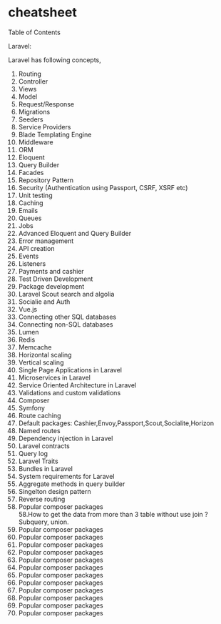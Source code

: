 # cheatsheet

Table of Contents

Laravel:


Laravel has following concepts,<br>
1. Routing<br>
2. Controller<br>
3. Views<br>
4. Model<br>
5. Request/Response<br>
6. Migrations<br>
7. Seeders<br>
8. Service Providers<br>
9. Blade Templating Engine<br>
10. Middleware<br>
11. ORM<br>
12. Eloquent<br>
13. Query Builder<br>
14. Facades<br>
15. Repository Pattern<br>
16. Security (Authentication using Passport, CSRF, XSRF etc)<br>
17. Unit testing<br>
18. Caching<br>
19. Emails<br>
20. Queues<br>
21. Jobs<br>
22. Advanced Eloquent and Query Builder<br>
23. Error management<br>
24. API creation<br>
25. Events<br>
26. Listeners<br>
27. Payments and cashier<br>
28. Test Driven Development<br>
29. Package development<br>
30. Laravel Scout search and algolia<br>
31. Socialie and Auth<br>
32. Vue.js<br>
32. Connecting other SQL databases<br>
33. Connecting non-SQL databases<br>
34. Lumen<br>
35. Redis<br>
36. Memcache<br>
37. Horizontal scaling<br>
38. Vertical scaling<br>
39. Single Page Applications in Laravel<br>
40. Microservices in Laravel<br>
41. Service Oriented Architecture in Laravel<br>
42. Validations and custom validations<br>
43. Composer<br>
44. Symfony<br>
45. Route caching<br>
46. Default packages: Cashier,Envoy,Passport,Scout,Socialite,Horizon<br>
47. Named routes<br>
48. Dependency injection in Laravel<br>
49. Laravel contracts<br>
50. Query log<br>
51. Laravel Traits<br>
52. Bundles in Laravel<br>
53. System requirements for Laravel<br>
54. Aggregate methods in query builder<br>
55. Singelton design pattern<br>
56. Reverse routing<br>
57. Popular composer packages<br>
58.How to get the data from more than 3 table without use join ? Subquery, union.<br>
59. Popular composer packages<br>
60. Popular composer packages<br>
61. Popular composer packages<br>
62. Popular composer packages<br>
63. Popular composer packages<br>
64. Popular composer packages<br>
65. Popular composer packages<br>
66. Popular composer packages<br>
67. Popular composer packages<br>
68. Popular composer packages<br>
69. Popular composer packages<br>
70. Popular composer packages<br>
